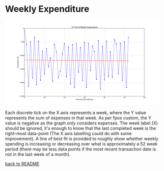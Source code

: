 Weekly Expenditure
==================

![Weekly Expenditure](figure_5.png)

Each discrete tick on the X axis represents a week, where the Y value
represents the sum of expenses in that week. As per fpos custom, the Y value is
negative as the graph only considers expenses. The week label (X) should be
ignored, it's enough to know that the last completed week is the right-most
data-point (The X axis labelling could do with some improvement). A line of
best fit is provided to roughly show whether weekly spending is increasing or
decreasing over what is approximately a 52 week period (there may be less data
points if the most recent transaction date is not in the last week of a month).

[back to README](../README.md)
